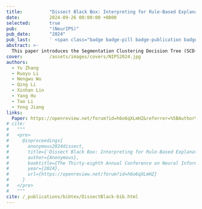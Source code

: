 ```yaml
---
title:          "Dissect Black Box: Interpreting for Rule-Based Explanations in Unsupervised Anomaly Detection"
date:           2024-09-26 00:00:00 +0800
selected:       true
pub:            "(NeurIPS)"
pub_date:       "2024"
pub_last:       ' <span class="badge badge-pill badge-publication badge-success">NeurIPS</span>'
abstract: >-
  This paper introduces the Segmentation Clustering Decision Tree (SCD-Tree) for interpretable rule-based explanations in unsupervised anomaly detection. The SCD-Tree dissects black-box models by clustering normal data distributions, integrating anomaly detection insights to enhance segmentation. The Gaussian Boundary Delineation (GBD) algorithm then refines these clusters, distinguishing normal from anomalous data with resilience to data drift. This method transforms complex anomaly detection into interpretable rules, demonstrated to improve explanation accuracy and robustness across various datasets, which is crucial for high-stakes fields such as network and IoT security.
cover:          /assets/images/covers/NIPS2024.jpg
authors:
  - Yu Zhang
  - Ruoyu Li
  - Nengwu Wu
  - Qing Li
  - Xinhan Lin
  - Yang Hu
  - Tao Li
  - Yong Jiang
links:
  Paper: https://openreview.net/forum?id=h6o6qXLmHZ&referrer=%5BAuthor%20Console%5D
# cite: 
#   """
#   <pre>
#     @inproceedings{
#       anonymous2024dissect,
#       title={'Dissect Black Box: Interpreting for Rule-Based Explanations in Unsupervised Anomaly Detection'},
#       author={Anonymous},
#       booktitle={The Thirty-eighth Annual Conference on Neural Information Processing Systems},
#       year={2024},
#       url={https://openreview.net/forum?id=h6o6qXLmHZ}
#     }
#   </pre>
#   """
cite: /_publications/bibtex/DissectBlack-bib.html
---
```

